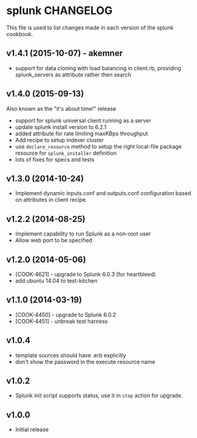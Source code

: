 splunk CHANGELOG
================
This file is used to list changes made in each version of the splunk cookbook.

v1.4.1 (2015-10-07) - akemner
-------------------

- support for data cloning with load balancing in client.rb, providing splunk_servers as attribute rather then search


v1.4.0 (2015-09-13)
-------------------

Also known as the "it's about time!" release

- support for splunk universal client running as a server
- update splunk install version to 6.2.1
- added attribute for rate limiting maxKBps throughput
- Add recipe to setup indexer cluster
- use `declare_resource` method to setup the right local-file package resource for `splunk_installer` definition
- lots of fixes for specs and tests

v1.3.0 (2014-10-24)
-------------------

- Implement dynamic inputs.conf and outputs.conf configuration based on attributes in client recipe.

v1.2.2 (2014-08-25)
-------------------

- Implement capability to run Splunk as a non-root user
- Allow web port to be specified

v1.2.0 (2014-05-06)
-------------------
- [COOK-4621] - upgrade to Splunk 6.0.3 (for heartbleed)
- add ubuntu 14.04 to test-kitchen

v1.1.0 (2014-03-19)
-------------------
- [COOK-4450] - upgrade to Splunk 6.0.2
- [COOK-4451] - unbreak test harness

v1.0.4
------
- template sources should have .erb explicitly
- don't show the password in the execute resource name

v1.0.2
------
- Splunk init script supports status, use it in `stop` action for upgrade.

v1.0.0
-----
- Initial release

